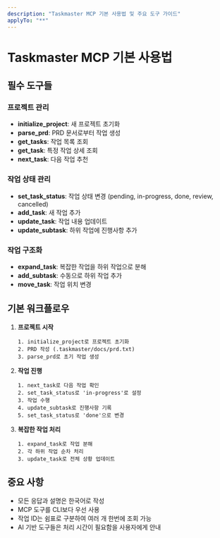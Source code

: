 ```yaml
---
description: "Taskmaster MCP 기본 사용법 및 주요 도구 가이드"
applyTo: "**"
---
```


# Taskmaster MCP 기본 사용법

## 필수 도구들

### 프로젝트 관리
- **initialize_project**: 새 프로젝트 초기화
- **parse_prd**: PRD 문서로부터 작업 생성
- **get_tasks**: 작업 목록 조회
- **get_task**: 특정 작업 상세 조회
- **next_task**: 다음 작업 추천

### 작업 상태 관리
- **set_task_status**: 작업 상태 변경 (pending, in-progress, done, review, cancelled)
- **add_task**: 새 작업 추가
- **update_task**: 작업 내용 업데이트
- **update_subtask**: 하위 작업에 진행사항 추가

### 작업 구조화
- **expand_task**: 복잡한 작업을 하위 작업으로 분해
- **add_subtask**: 수동으로 하위 작업 추가
- **move_task**: 작업 위치 변경

## 기본 워크플로우

1. **프로젝트 시작**
   ```
   1. initialize_project로 프로젝트 초기화
   2. PRD 작성 (.taskmaster/docs/prd.txt)
   3. parse_prd로 초기 작업 생성
   ```

2. **작업 진행**
   ```
   1. next_task로 다음 작업 확인
   2. set_task_status로 'in-progress'로 설정
   3. 작업 수행
   4. update_subtask로 진행사항 기록
   5. set_task_status로 'done'으로 변경
   ```

3. **복잡한 작업 처리**
   ```
   1. expand_task로 작업 분해
   2. 각 하위 작업 순차 처리
   3. update_task로 전체 상황 업데이트
   ```

## 중요 사항

- 모든 응답과 설명은 한국어로 작성
- MCP 도구를 CLI보다 우선 사용
- 작업 ID는 쉼표로 구분하여 여러 개 한번에 조회 가능
- AI 기반 도구들은 처리 시간이 필요함을 사용자에게 안내
